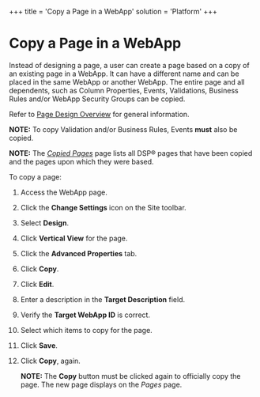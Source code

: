+++
title = 'Copy a Page in a WebApp'
solution = 'Platform'
+++

# Copy a Page in a WebApp

Instead of designing a page, a user can create a page based on a copy of
an existing page in a WebApp. It can have a different name and can be
placed in the same WebApp or another WebApp. The entire page and all
dependents, such as Column Properties, Events, Validations, Business
Rules and/or WebApp Security Groups can be copied.

Refer to [Page Design Overview](Page%20Design%20Guidelines.htm) for
general information.

**NOTE:** To copy Validation and/or Business Rules, Events **must** also
be copied.

**NOTE:** The *[Copied
Pages](../Sys_Admin/Page_Desc/Copied%20Pages.htm)* page lists all DSP®
pages that have been copied and the pages upon which they were based.

To copy a page:

1.  Access the WebApp page.

2.  Click the **Change Settings** icon on the Site toolbar.

3.  Select **Design**.

4.  Click **Vertical View** for the page.

5.  Click the **Advanced Properties** tab.

6.  Click **Copy**.

7.  Click **Edit**.

8.  Enter a description in the **Target Description** field.

9.  Verify the **Target WebApp ID** is correct.

10. Select which items to copy for the page.

11. Click **Save**.

12. Click **Copy**, again.
    
    **NOTE:** The **Copy** button must be clicked again to officially
    copy the page. The new page displays on the *Pages* page.
